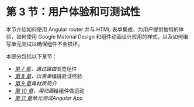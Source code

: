 # 第 3 节：用户体验和可测试性

本节介绍如何使用 Angular router 并与 HTML 表单集成，为用户提供独特的体验，如何使用 Google Material Design 和组件动画设计应用的样式，以及如何编写单元测试以确保组件不会损坏。

本部分包括以下章节：

*   [*第 7 章*](07.html#_idTextAnchor168)*，通过路由*浏览组件
*   [*第 8 章*](08.html#_idTextAnchor197)*，以表单*编排验证经验
*   [*第 9 章*](09.html#_idTextAnchor212)*角材质简介*
*   [*第 10 章*](10.html#_idTextAnchor234)*，用动画*给组件做运动
*   [*第 11 章*](11.html#_idTextAnchor244)*单元测试Angular App*